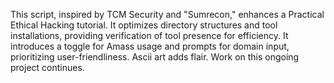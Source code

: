This script, inspired by TCM Security and "Sumrecon," enhances a Practical Ethical Hacking tutorial. It optimizes directory structures and tool installations, providing verification of tool presence for efficiency. It introduces a toggle for Amass usage and prompts for domain input, prioritizing user-friendliness. Ascii art adds flair. Work on this ongoing project continues.
